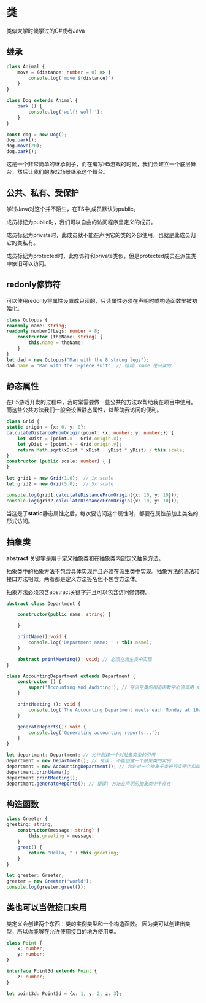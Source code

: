 # 类
类似大学时候学过的C#或者Java

## 继承

``` typeScript
class Animal {
    move = (distance: number = 0) => {
        console.log(`move ${distance}`)
    }
}

class Dog extends Animal {
    bark () {
        console.log('wolf! wolf!');
    }
}

const dog = new Dog();
dog.bark();
dog.move(20);
dog.bark();
```

这是一个非常简单的继承例子，而在编写H5游戏的时候，我们会建立一个底层舞台，然后让我们的游戏场景继承这个舞台。

## 公共、私有、受保护

学过Java对这个并不陌生，在TS中,成员默认为public。

成员标记为public时，我们可以自由的访问程序里定义的成员。

成员标记为private时，此成员就不能在声明它的类的外部使用，也就是此成员归它的类私有。

成员标记为protected时，此修饰符和private类似，但是protected成员在派生类中依旧可以访问。

## redonly修饰符

可以使用redonly将属性设置成只读的，只读属性必须在声明时或构造函数里被初始化。

``` typeScript
class Octopus {
readonly name: string;
readonly numberOfLegs: number = 8;
    constructor (theName: string) {
        this.name = theName;
    }
}
let dad = new Octopus("Man with the 8 strong legs");
dad.name = "Man with the 3-piece suit"; // 错误! name 是只读的.
```

## 静态属性

在H5游戏开发的过程中，我时常需要做一些公共的方法以帮助我在项目中使用。而这些公共方法我们一般会设置静态属性，以帮助我访问的便利。

``` typeScript
class Grid {
static origin = {x: 0, y: 0};
calculateDistanceFromOrigin(point: {x: number; y: number;}) {
    let xDist = (point.x - Grid.origin.x);
    let yDist = (point.y - Grid.origin.y);
    return Math.sqrt(xDist * xDist + yDist * yDist) / this.scale;
}
constructor (public scale: number) { }
}

let grid1 = new Grid(1.0);  // 1x scale
let grid2 = new Grid(5.0);  // 5x scale

console.log(grid1.calculateDistanceFromOrigin({x: 10, y: 10}));
console.log(grid2.calculateDistanceFromOrigin({x: 10, y: 10}));
```

当这是了**static**静态属性之后，每次要访问这个属性时，都要在属性前加上类名的形式访问。

## 抽象类

**abstract** 关键字是用于定义抽象类和在抽象类内部定义抽象方法。

抽象类中的抽象方法不包含具体实现并且必须在派生类中实现。抽象方法的语法和接口方法相似。两者都是定义方法签名但不包含方法体。

抽象方法必须包含abstract关键字并且可以包含访问修饰符。

``` typeScript
abstract class Department {

    constructor(public name: string) {

    }

    printName():void {
        console.log('Department name: ' + this.name);
    }

    abstract printMeeting(): void; // 必须在派生类中实现
}

class AccountingDepartment extends Department {
    constructor () {
        super('Accounting and Auditing'); // 在派生类的构造函数中必须调用 super()
    }

    printMeeting (): void {
        console.log('The Accounting Department meets each Monday at 10am.');
    }

    generateReports(): void {
        console.log('Generating accounting reports...');
    }
}

let department: Department; // 允许创建一个对抽象类型的引用
department = new Department(); // 错误： 不能创建一个抽象类的实例
department = new AccountingDepartment(); // 允许对一个抽象子类进行实例化和赋值
department.printName();
department.printMeeting();
department.generateReports(); // 错误: 方法在声明的抽象类中不存在
```

## 构造函数

``` typeScript
class Greeter {
greeting: string;
    constructor(message: string) {
        this.greeting = message;
    }
    greet() {
        return "Hello, " + this.greeting;
    }
}

let greeter: Greeter;
greeter = new Greeter("world");
console.log(greeter.greet());
```

## 类也可以当做接口来用

类定义会创建两个东西：类的实例类型和一个构造函数。 因为类可以创建出类型，所以你能够在允许使用接口的地方使用类。 

``` typeScript
class Point {
    x: number;
    y: number;
}

interface Point3d extends Point {
    z: number;
}

let point3d: Point3d = {x: 1, y: 2, z: 3};
```